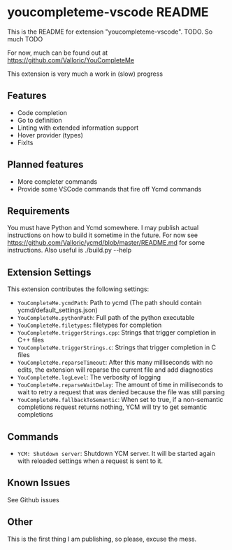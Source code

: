 # youcompleteme-vscode README

This is the README for extension "youcompleteme-vscode". TODO. So much TODO

For now, much can be found out at https://github.com/Valloric/YouCompleteMe

This extension is very much a work in (slow) progress

## Features

- Code completion
- Go to definition
- Linting with extended information support
- Hover provider (types)
- FixIts

## Planned features

- More completer commands
- Provide some VSCode commands that fire off Ycmd commands

## Requirements

You must have Python and Ycmd somewhere. I may publish actual instructions 
on how to build it sometime in the future.
For now see https://github.com/Valloric/ycmd/blob/master/README.md for some instructions.
Also useful is ./build.py --help

## Extension Settings

This extension contributes the following settings:

* `YouCompleteMe.ycmdPath`: Path to ycmd (The path should contain ycmd/default_settings.json)
* `YouCompleteMe.pythonPath`: Full path of the python executable
* `YouCompleteMe.filetypes`: filetypes for completion
* `YouCompleteMe.triggerStrings.cpp`: Strings that trigger completion in C++ files
* `YouCompleteMe.triggerStrings.c`: Strings that trigger completion in C files
* `YouCompleteMe.reparseTimeout`: After this many milliseconds with no edits, the extension will 
	reparse the current file and add diagnostics
* `YouCompleteMe.logLevel`: The verbosity of logging
* `YouCompleteMe.reparseWaitDelay`: The amount of time in milliseconds to wait to retry a request
	that was denied because the file was still parsing
* `YouCompleteMe.fallbackToSemantic`: When set to true, if a non-semantic completions request
	returns nothing, YCM will try to get semantic completions

## Commands

* `YCM: Shutdown server`: Shutdown YCM server. It will be started again with reloaded settings
	when a request is sent to it.

## Known Issues

See Github issues

## Other

This is the first thing I am publishing, so please, excuse the mess.
